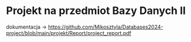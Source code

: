 # Projekt na przedmiot Bazy Danych II
dokumentacja -> https://github.com/Mikosztyla/Databases2024-project/blob/main/projekt/Report/project_report.pdf

